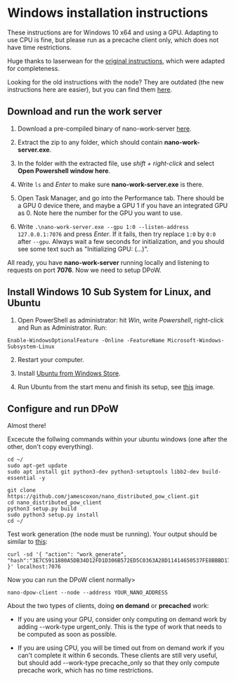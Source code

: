 # Windows installation instructions

These instructions are for Windows 10 x64 and using a GPU. Adapting to use CPU is fine, but please run as a precache client only, which does not have time restrictions.

Huge thanks to laserwean for the [original instructions](https://www.reddit.com/r/nanocurrency/comments/a25m8y/howto_run_distributed_pow_service_using_gpu_on/), which were adapted for completeness.

Looking for the old instructions with the node? They are outdated (the new instructions here are easier), but you can find them [here](windows_node_instructions.md).

## Download and run the work server

1. Download a pre-compiled binary of nano-work-server [here](https://files.nanocenter.org/work/nano-work-server.zip).

2. Extract the zip to any folder, which should contain **nano-work-server.exe**.

3. In the folder with the extracted file, use *shift + right-click* and select **Open Powershell window here**.

4. Write `ls` and *Enter* to make sure **nano-work-server.exe** is there.

5. Open Task Manager, and go into the Performance tab. There should be a GPU 0 device there, and maybe a GPU 1 if you have an integrated GPU as 0. Note here the number for the GPU you want to use.

5. Write `.\nano-work-server.exe --gpu 1:0 --listen-address 127.0.0.1:7076` and press *Enter*. If it fails, then try replace `1:0` by `0:0` after `--gpu`. Always wait a few seconds for initialization, and you should see some text such as "Initializing GPU: (...)".

All ready, you have **nano-work-server** running locally and listening to requests on port **7076**. Now we need to setup DPoW.

## Install Windows 10 Sub System for Linux, and Ubuntu

1. Open PowerShell as administrator: hit *Win*, write *Powershell*, right-click and Run as Administrator. Run:

  ```Enable-WindowsOptionalFeature -Online -FeatureName Microsoft-Windows-Subsystem-Linux```

2. Restart your computer.

3. Install [Ubuntu from Windows Store](https://www.microsoft.com/en-us/p/ubuntu/9nblggh4msv6).

4. Run Ubuntu from the start menu and finish its setup, see [this](https://i.redd.it/ghpd74y9kp121.png) image.

## Configure and run DPoW

Almost there!

Excecute the follwing commands within your ubuntu windows (one after the other, don't copy everything).

  ```
  cd ~/
  sudo apt-get update
  sudo apt install git python3-dev python3-setuptools libb2-dev build-essential -y
  
  git clone https://github.com/jamescoxon/nano_distributed_pow_client.git
  cd nano_distributed_pow_client
  python3 setup.py build
  sudo python3 setup.py install
  cd ~/
  ```

Test work generation (the node must be running). Your output should be similar to [this](https://i.redd.it/xjnrrr1pnp121.png):

  ```
  curl -sd '{ "action": "work_generate", "hash":"3E7C5911880A5DB34D12FD1D306B572ED5C0363A28D11414650537FE8BBBD174" }' localhost:7076
  ```
  
Now you can run the DPoW client normally>

  ```nano-dpow-client --node --address YOUR_NANO_ADDRESS```

About the two types of clients, doing **on demand** or **precached** work:

- If you are using your GPU, consider only computing on demand work by adding --work-type urgent_only. This is the type of work that needs to be computed as soon as possible.

- If you are using CPU, you will be timed out from on demand work if you can't complete it within 6 seconds. These clients are still very useful, but should add --work-type precache_only so that they only compute precache work, which has no time restrictions.
